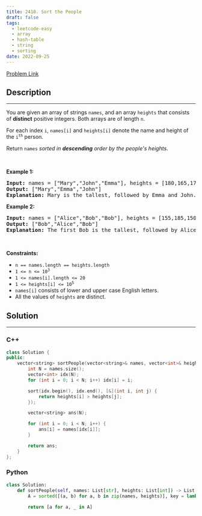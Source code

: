 ```yaml
---
title: 2418. Sort the People
draft: false
tags: 
  - leetcode-easy
  - array
  - hash-table
  - string
  - sorting
date: 2022-09-25
---
```


[Problem Link](https://leetcode.com/problems/sort-the-people/)

## Description

---
<p>You are given an array of strings <code>names</code>, and an array <code>heights</code> that consists of <strong>distinct</strong> positive integers. Both arrays are of length <code>n</code>.</p>

<p>For each index <code>i</code>, <code>names[i]</code> and <code>heights[i]</code> denote the name and height of the <code>i<sup>th</sup></code> person.</p>

<p>Return <code>names</code><em> sorted in <strong>descending</strong> order by the people&#39;s heights</em>.</p>

<p>&nbsp;</p>
<p><strong class="example">Example 1:</strong></p>

<pre>
<strong>Input:</strong> names = [&quot;Mary&quot;,&quot;John&quot;,&quot;Emma&quot;], heights = [180,165,170]
<strong>Output:</strong> [&quot;Mary&quot;,&quot;Emma&quot;,&quot;John&quot;]
<strong>Explanation:</strong> Mary is the tallest, followed by Emma and John.
</pre>

<p><strong class="example">Example 2:</strong></p>

<pre>
<strong>Input:</strong> names = [&quot;Alice&quot;,&quot;Bob&quot;,&quot;Bob&quot;], heights = [155,185,150]
<strong>Output:</strong> [&quot;Bob&quot;,&quot;Alice&quot;,&quot;Bob&quot;]
<strong>Explanation:</strong> The first Bob is the tallest, followed by Alice and the second Bob.
</pre>

<p>&nbsp;</p>
<p><strong>Constraints:</strong></p>

<ul>
	<li><code>n == names.length == heights.length</code></li>
	<li><code>1 &lt;= n &lt;= 10<sup>3</sup></code></li>
	<li><code>1 &lt;= names[i].length &lt;= 20</code></li>
	<li><code>1 &lt;= heights[i] &lt;= 10<sup>5</sup></code></li>
	<li><code>names[i]</code> consists of lower and upper case English letters.</li>
	<li>All the values of <code>heights</code> are distinct.</li>
</ul>


## Solution

---
### C++
``` cpp title='sort-the-people'
class Solution {
public:
    vector<string> sortPeople(vector<string>& names, vector<int>& heights) {
        int N = names.size();
        vector<int> idx(N);
        for (int i = 0; i < N; i++) idx[i] = i;

        sort(idx.begin(), idx.end(), [&](int i, int j) {
            return heights[i] > heights[j];
        });

        vector<string> ans(N);

        for (int i = 0; i < N; i++) {
            ans[i] = names[idx[i]];
        }

        return ans;
    }
};
```
### Python
``` py title='sort-the-people'
class Solution:
    def sortPeople(self, names: List[str], heights: List[int]) -> List[str]:
        A = sorted([(a, b) for a, b in zip(names, heights)], key = lambda x : (-x[1]))
        
        return [a for a, _ in A]
```

